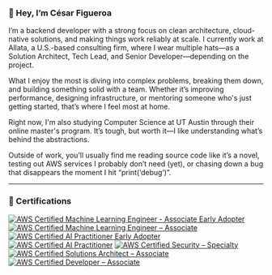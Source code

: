 ### 👋 Hey, I’m César Figueroa

I’m a backend developer with a strong focus on clean architecture, cloud-native solutions, and making things work reliably at scale. I currently work at Allata, a U.S.-based consulting firm, where I wear multiple hats—as a Solution Architect, Tech Lead, and Senior Developer—depending on the project.

What I enjoy the most is diving into complex problems, breaking them down, and building something solid with a team. Whether it’s improving performance, designing infrastructure, or mentoring someone who's just getting started, that’s where I feel most at home.

Right now, I'm also studying Computer Science at UT Austin through their online master's program. It’s tough, but worth it—I like understanding what’s behind the abstractions.

Outside of work, you’ll usually find me reading source code like it’s a novel, testing out AWS services I probably don’t need (yet), or chasing down a bug that disappears the moment I hit “print(‘debug’)”.


---

### 🏅 Certifications

<!--START_SECTION:badges-->
[![AWS Certified Machine Learning Engineer - Associate Early Adopter](https://images.credly.com/size/110x110/images/e92b66a6-d4b5-4e86-92f9-a80846fb81e2/image.png)](http://www.credly.com/badges/1bed682a-9f7b-460d-b85b-e7219c58823d "AWS Certified Machine Learning Engineer - Associate Early Adopter")
[![AWS Certified Machine Learning Engineer – Associate](https://images.credly.com/size/110x110/images/1a634b4e-3d6b-4a74-b118-c0dcb429e8d2/image.png)](http://www.credly.com/badges/1d22cb96-666f-47d3-b482-bdf92e8c93ea "AWS Certified Machine Learning Engineer – Associate")
[![AWS Certified AI Practitioner Early Adopter](https://images.credly.com/size/110x110/images/834f2c8d-2d2c-4ce7-9580-02a351c31626/image.png)](http://www.credly.com/badges/4ee1bac3-9684-4131-af09-552831fa5652 "AWS Certified AI Practitioner Early Adopter")
[![AWS Certified AI Practitioner](https://images.credly.com/size/110x110/images/4d4693bb-530e-4bca-9327-de07f3aa2348/image.png)](http://www.credly.com/badges/16baa09d-8d66-4e9a-a08c-b180d062a677 "AWS Certified AI Practitioner")
[![AWS Certified Security – Specialty](https://images.credly.com/size/110x110/images/53acdae5-d69f-4dda-b650-d02ed7a50dd7/image.png)](http://www.credly.com/badges/9d27830b-6b07-42bb-8e14-aa086d01eb80 "AWS Certified Security – Specialty")
[![AWS Certified Solutions Architect – Associate](https://images.credly.com/size/110x110/images/0e284c3f-5164-4b21-8660-0d84737941bc/image.png)](http://www.credly.com/badges/235f991a-49f0-49d7-93c5-7184ab04d19d "AWS Certified Solutions Architect – Associate")
[![AWS Certified Developer – Associate](https://images.credly.com/size/110x110/images/b9feab85-1a43-4f6c-99a5-631b88d5461b/image.png)](http://www.credly.com/badges/97b31e4c-05ec-4ee2-879e-9a3c9f2b954d "AWS Certified Developer – Associate")
<!--END_SECTION:badges-->

<!---
csarfigueroa/csarfigueroa is a ✨ special ✨ repository because its `README.md` (this file) appears on your GitHub profile.
You can click the Preview link to take a look at your changes.
--->
